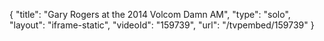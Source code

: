 {
    "title": "Gary Rogers at the 2014 Volcom Damn AM",
    "type": "solo",
    "layout": "iframe-static",
    "videoId": "159739",
    "url": "\/tvpembed\/159739"
}